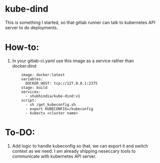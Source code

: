 # kube-dind
This is something I started, so that gitlab runner can talk to kubernetes API server to do deployments. 

# How-to:
1. In your gitlab-ci.yaml use this image as a service rather than docker:dind
    ```
        image: docker:latest
        variables:
          DOCKER_HOST: tcp://127.0.0.1:2375
        stage: build
        services:
          - shubhindia/kube-dind:v1
        script: 
          - sh /get_kubeconfig.sh
          - export KUBECONFIG=/kubeconfig
          - kubectx <cluster name>

    ```

# To-DO:
1. Add logic to handle kubeconfig so that, we can export it and switch context as we need. I am already shipping neseccary tools to communicate with kubernetes API server.
